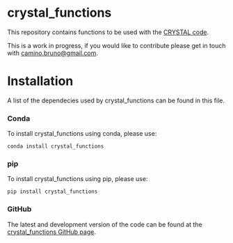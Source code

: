# crystal_functions
This repository contains functions to be used with the
<a href="https://www.crystal.unito.it/index.php">CRYSTAL code</a>.

This is a work in progress, if you would like to contribute please get
in touch with camino.bruno@gmail.com.

# Installation
A list of the dependecies used by crystal_functions can be found in this file.

### Conda
To install crystal_functions using conda, please use:
```console
conda install crystal_functions
```

### pip
To install crystal_functions using pip, please use:
```console
pip install crystal_functions
```
### GitHub
The latest and development version of the code can be found at the <a href="https://www.github.com/crystal-code-tools/crystal_functions">crystal_functions GitHub page</a>.
